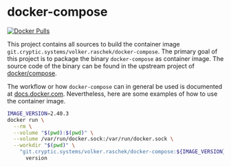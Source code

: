 # docker-compose

[![Docker Pulls](https://img.shields.io/docker/pulls/volkerraschek/docker-compose)](https://hub.docker.com/r/volkerraschek/docker-compose)

This project contains all sources to build the container image `git.cryptic.systems/volker.raschek/docker-compose`. The
primary goal of this project is to package the binary `docker-compose` as container image. The source code of the binary
can be found in the upstream project of [docker/compose](https://github.com/docker/compose).

The workflow or how `docker-compose` can in general be used is documented at
[docs.docker.com](https://docs.docker.com/compose/). Nevertheless, here are some examples of how to use the container
image.

```bash
IMAGE_VERSION=2.40.3
docker run \
  --rm \
  --volume "$(pwd):$(pwd)" \
  --volume /var/run/docker.sock:/var/run/docker.sock \
  --workdir "$(pwd)" \
    "git.cryptic.systems/volker.raschek/docker-compose:${IMAGE_VERSION}" \
      version
```
